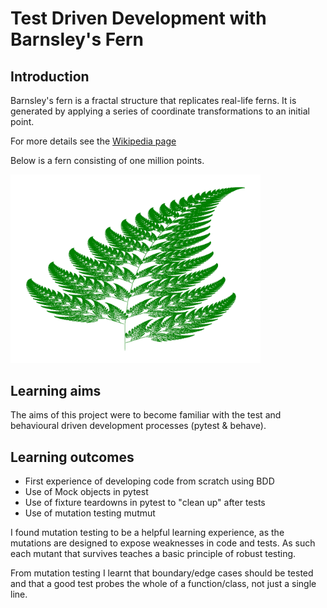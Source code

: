 # Test Driven Development with Barnsley's Fern

## Introduction

Barnsley's fern is a fractal structure that replicates real-life ferns. It is generated by applying a series of coordinate transformations to an initial point. 

For more details see the [Wikipedia page](https://en.wikipedia.org/wiki/Barnsley_fern)

Below is a fern consisting of one million points.

<img src="fern.png" alt="drawing" width="400"/>


## Learning aims

The aims of this project were to become familiar with the test and behavioural driven development processes (pytest & behave). 

## Learning outcomes

* First experience of developing code from scratch using BDD
* Use of Mock objects in pytest
* Use of fixture teardowns in pytest to "clean up" after tests
* Use of mutation testing mutmut
  
I found mutation testing to be a helpful learning experience, as the mutations are designed to expose weaknesses in code and tests. As such each mutant that survives teaches a basic principle of robust testing. 

From mutation testing I learnt that boundary/edge cases should be tested and that a good test probes the whole of a function/class, not just a single line.